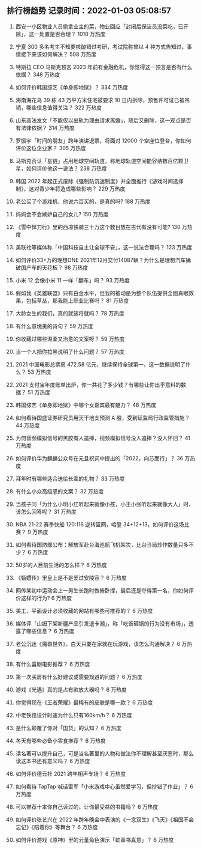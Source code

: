 
## 排行榜趋势 记录时间：2022-01-03 05:08:57
  
  1. 西安一小区物业人员偷拿业主的菜，物业回应「封闭后保洁员没菜吃，已开除」，这一处置是否合理？ 1018 万热度
    
  2. 宁夏 300 多名考生不知要核酸错过考研，考试院称曾以 4 种方式告知过，事情接下来该如何解决？ 508 万热度
    
  3. 特斯拉 CEO 马斯克预言 2023 年前有金融危机，你觉得这一预言是否有什么依据？ 348 万热度
    
  4. 如何评价韩国综艺《单身即地狱》？ 334 万热度
    
  5. 海南海花岛 39 栋 43 万平方米住宅被要求 10 日内拆除，预售许可证已被吊销，哪些信息值得关注？ 322 万热度
    
  6. 山东高法发文「不能仅以出轨为理由请求离婚」，随后又删除，这一观点是否有法律依据？ 314 万热度
    
  7. 罗振宇「时间的朋友」跨年演讲退票，将面对 12000 个空座位登台，你如何评价这位企业家？ 305 万热度
    
  8. 马斯克否认「星链」占用地球空间轨道，称地球轨道空间能容纳数百亿颗卫星，如何评价他这一说法？ 238 万热度
    
  9. 韩国 2022 年起正式废除《强制防沉迷制度》并全面推行《游戏时间选择制》，这对青少年将造成哪些影响？ 229 万热度
    
  10. 老公买了个游戏机，他说六百买的，是真的吗? 188 万热度
    
  11. 妈妈会不会嫉妒自己的女儿? 150 万热度
    
  12. 《雪中悍刀行》里的西凉铁骑三十万这个数目放在古代有没有可能? 130 万热度
    
  13. 美联社等媒体称「中国科技自主让全球不安」，这一说法合理吗？ 123 万热度
    
  14. 如何评价33+万的理想ONE 2021年12月交付14087辆？为什么是理想汽车捅破国产车的天花板？ 98 万热度
    
  15. 小米 12 会像小米 11 一样「翻车」吗？ 93 万热度
    
  16. 假如我《英雄联盟》只有白金水平，但我的被动是为整个队伍提供全图真眼效果，包括草丛，那我能上职业比赛吗？ 81 万热度
    
  17. 大龄女生的我们，真的就该将就吗？ 78 万热度
    
  18. 有什么意境美的诗句？ 59 万热度
    
  19. 你收藏过哪些温柔又治愈的文案呀？ 59 万热度
    
  20. 当一个人把你拉黑说明了什么问题？ 57 万热度
    
  21. 2021 中国电影总票房 472.58 亿元，继续保持全球第一，这一数据说明了什么？ 53 万热度
    
  22. 2021 支付宝年度账单出炉，你一共花了多少钱？有哪些让你出乎意料的数据？ 51 万热度
    
  23. 韩国综艺《单身即地狱》中哪个女嘉宾最有魅力？ 46 万热度
    
  24. 如何看待国盛证券研究员用天干地支预测 A 股，受到证监局行政监管措施？ 44 万热度
    
  25. 为何音频模拟信号的黑胶有人追捧，视频模拟信号没人追捧？没人怀旧？ 41 万热度
    
  26. 如何评价华为麒麟公众号在元旦祝词中提出的「2022，向芯而行」？ 36 万热度
    
  27. 拜年时有哪些适合送给长辈的礼物？ 33 万热度
    
  28. 有什么小众高级感的文案？ 32 万热度
    
  29. 当孩子问「为什么小明小红听起来就像小孩，小王小张听起来就像大人」时，该怎么回答呢？ 31 万热度
    
  30. NBA 21-22 赛季快船 120:116 逆转篮网，哈登 34+12+13，如何评价这场比赛？ 9 万热度
    
  31. 如何看待国防部公布：解放军赴台海巡航飞机架次，比台当局炒作数量只多不少？ 6 万热度
    
  32. 50岁的人目前生活的怎么样？ 6 万热度
    
  33. 《甄嬛传》里皇上是不是爱过安陵容？ 6 万热度
    
  34. 网传某初中运动会上一男生长跑时做俯卧撑，最后还是夺得第一名，你如何评价这样的行为? 6 万热度
    
  35. 美工、平面设计必须收藏的网站有哪些可推荐的？ 6 万热度
    
  36. 媒体评「山姆下架新疆产品引发退卡潮」，称「吃饭砸锅的行为没有市场」，透露了哪些信息？ 6 万热度
    
  37. 老公沉迷《魔兽世界》，白天只要在家就在玩游戏，该怎么沟通解决？ 6 万热度
    
  38. 有什么喜剧电影推荐？ 6 万热度
    
  39. 第一次买房有什么好建议或需要规避的问题？ 6 万热度
    
  40. 游戏《光遇》真的是占有欲放大器吗？ 6 万热度
    
  41. 你觉得现在《王者荣耀》最稀有的皮肤是哪一款？ 6 万热度
    
  42. 中老铁路设计时速为什么只有160km/h？ 6 万热度
    
  43. 是什么颠覆了你对「国货」的认知？ 6 万热度
    
  44. 冬天有哪些必备小零食推荐？ 6 万热度
    
  45. 读名著可以提升自己，可是当名著里的人物和做法你不理解甚至厌恶时，那么读这本书还有意义吗？ 6 万热度
    
  46. 如何评价德云社 2021 跨年相声专场？ 6 万热度
    
  47. 如何看待 TapTap 喊话雷军「小米游戏中心虽然爱学习，但抄错了作业」？ 6 万热度
    
  48. 可以推荐十本你自己读过的，让你最受益的书籍吗？ 6 万热度
    
  49. 如何评价张艺兴在 2022 年跨年晚会中表演的《一念双生》《飞天》《祖国不会忘记》《陪着你》等舞台？ 6 万热度
    
  50. 如何评价游戏《原神》里的云堇角色演示「虹章书真意」？ 6 万热度
    